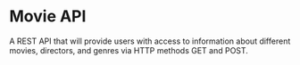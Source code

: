 # Movie API
A REST API that will provide users with access to information about different
movies, directors, and genres via HTTP methods GET and POST.